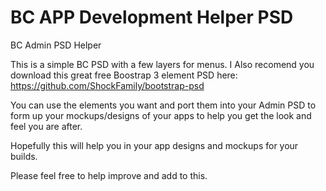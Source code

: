 BC APP Development Helper PSD
===============

BC Admin PSD Helper

This is a simple BC PSD with a few layers for menus.
I Also recomend you download this great free Boostrap 3 element PSD here:
https://github.com/ShockFamily/bootstrap-psd

You can use the elements you want and port them into your Admin PSD to form up your mockups/designs of your apps to help
you get the look and feel you are after.

Hopefully this will help you in your app designs and mockups for your builds.

Please feel free to help improve and add to this.
